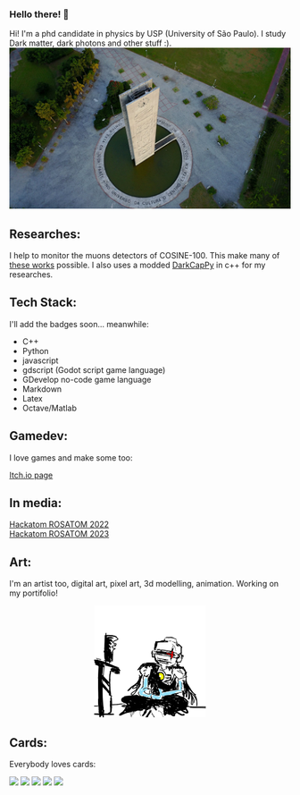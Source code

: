 ### Hello there! 👋

<!--
**jaspior/jaspior** is a ✨ _special_ ✨ repository because its `README.md` (this file) appears on your GitHub profile.

Here are some ideas to get you started:

- 🔭 I’m currently working on ...
- 🌱 I’m currently learning ...
- 👯 I’m looking to collaborate on ...
- 🤔 I’m looking for help with ...
- 💬 Ask me about ...
- 📫 How to reach me: ...
- 😄 Pronouns: ...
- ⚡ Fun fact: ...
-->

Hi! I'm a phd candidate in physics by USP (University of São Paulo). I study Dark matter, dark photons and other stuff :).
![](usp.jpg)

## Researches:

I help to monitor the muons detectors of COSINE-100. This make many of [these works](https://arxiv.org/search/?query=r+l+c+pitta&searchtype=all&source=header) possible. I also uses a modded [DarkCapPy](https://github.com/agree019/DarkCapPy) in c++ for my researches. 

## Tech Stack:
I'll add the badges soon...
meanwhile:

* C++
* Python
* javascript
* gdscript (Godot script game language)
* GDevelop no-code game language
* Markdown
* Latex
* Octave/Matlab

## Gamedev:

I love games and make some too:

[Itch.io page](https://jaspior.itch.io/)  

## In media: 

[Hackatom ROSATOM 2022](https://portal.if.usp.br/imprensa/pt-br/node/3891)
<br>
[Hackatom ROSATOM 2023](https://www.ipen.br/portal_por/portal/interna.php?secao_id=38&campo=20137)

## Art:

I'm an artist too, digital art, pixel art, 3d modelling, animation. Working on my portifolio!

<center>  <img src="robot_meditating.png" width="200" height="200"> </center> 

## Cards:

Everybody loves cards:

![](http://github-profile-summary-cards.vercel.app/api/cards/profile-details?username=jaspior&theme=default)
![](http://github-profile-summary-cards.vercel.app/api/cards/repos-per-language?username=jaspior&theme=default)
![](http://github-profile-summary-cards.vercel.app/api/cards/most-commit-language?username=jaspior&theme=default)
![](http://github-profile-summary-cards.vercel.app/api/cards/stats?username=jaspior&theme=default)
![](http://github-profile-summary-cards.vercel.app/api/cards/productive-time?username=jaspior&theme=default&utcOffset=8)

